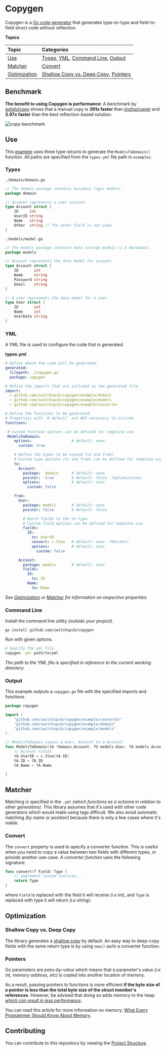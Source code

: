 # Copygen

Copygen is a [Go code generator](https://github.com/gophersgang/go-codegen) that generates type-to-type and field-to-field struct code without reflection.

**Topics**

| Topic                         | Categories                                                                      |
| :---------------------------- | :------------------------------------------------------------------------------ |
| [Use](#use)                   | [Types](#types), [YML](#yml), [Command Line](#command-line), [Output](#output)  |
| [Matcher](#matcher)           | [Convert](#convert)                                                             |
| [Optimization](#optimization) | [Shallow Copy vs. Deep Copy](#shallow-copy-vs-deep-copy), [Pointers](#pointers) |

## Benchmark

**The benefit to using Copygen is performance**: A benchmark by [gotidy/copy](https://github.com/gotidy/copy#benchmark) shows that a manual copy is **391x faster** than [jinzhu/copier](https://github.com/jinzhu/copier) and **3.97x faster** than the best reflection-based solution.

![copy-benchmark](https://image.prntscr.com/image/-AcdCKSQSiqmrJ4KAW_ODg.png)

## Use

This [example](https://github.com/switchupcb/copygen/blob/main/example) uses three type-structs to generate the `ModelsToDomain()` function. All paths are specified from the `types.yml` file path in `examples`.

### Types

`./domain/domain.go`

```go
// The domain package contains business logic models.
package domain

// Account represents a user account.
type Account struct {
	ID     int
	UserID string
	Name   string
	Other  string // The other field is not used.
}
```

`./models/model.go`

```go
// The models package contains data storage models (i.e database).
package models

// Account represents the data model for account.
type Account struct {
	ID       int
	Name     string
	Password string
	Email    string
}

// A user represents the data model for a user.
type User struct {
	ID       int
	Name     int
	UserData string
}
```

### YML

A YML file is used to configure the code that is generated.

**types.yml**

```yml
# Define where the code will be generated.
generated:
  filepath: ./copygen.go
  package: copygen

# Define the imports that are included in the generated file.
import:
  - github.com/switchupcb/copygen/example/domain
  - github.com/switchupcb/copygen/example/models
  - github.com/switchupcb/copygen/example/converter

# Define the functions to be generated.
# Properties with `# default` are NOT necessary to include.
functions:

 # Custom function options can be defined for template use.
 ModelsToDomain:
    options:                  # default: none
      custom: true

    # Define the types to be copied (to and from).
    # Custom type options (to and from) can be defined for template use.
    to:
      Account:
        package:  domain      # default: none
        pointer:  true        # default: false  (Optimization) 
        options:              # default: none
          custom: false

    from:
      User:
        package: models       # default: none
        pointer: false        # default: false

        # Match fields to the to-type.
        # Custom field options can be defined for template use.
        fields:
          ID:
            to: UserID
            convert: c.Itoa   # default: none  (Matcher)
            options:          # default: none
              custom: false

      Account:
        package: models       # default: none
        fields:
          ID:
            to: ID
          Name:
            to: Name
```

_See [Optimization](https://github.com/switchupcb/copygen#Optimization) or [Matcher](https://github.com/switchupcb/copygen#matcher) for information on respective properties._

### Command Line

Install the command line utility _(outside your project)_.

```
go install github.com/switchupcb/copygen
```

Run with given options.

```bash
# Specify the yml file.
copygen -yml path/to/yml
```

_The path to the YML file is specified in reference to the current working directory._

### Output

This example outputs a `copygen.go` file with the specified imports and functions.

```go
package copygen

import (
	"github.com/switchupcb/copygen/example/converter"
	"github.com/switchupcb/copygen/example/domain"
	"github.com/switchupcb/copygen/example/models"
)

// ModelsToDomain copies a User, Account to a Account.
func ModelsToDomain(tA *domain.Account, fU models.User, fA models.Account) {
	// Account fields
	tA.UserID = c.Itoa(tA.ID)
	tA.ID = fA.ID
	tA.Name = fA.Name

}
```

## Matcher

Matching is specified in the `.yml` _(which functions as a schema in relation to other generators)_. This library assumes that it's used with other code generators which would make using tags difficult. We also avoid automatic matching _(by name or position)_ because there is only a few cases where it's viable.

### Convert

The `convert` property is used to specify a converter function. This is useful when you need to copy a value between two fields with different types, or provide another use-case. A _converter function_ uses the following signature:

```go
func convert(f Field) Type {
    // implement custom function...
    return Type
}
```

where `Field` is replaced with the field it will receive _(i.e int)_, and `Type` is replaced with type it will return _(i.e string)_.

## Optimization 

### Shallow Copy vs. Deep Copy
The library generates a [shallow copy](https://en.m.wikipedia.org/wiki/Object_copying#Shallow_copy) by default. An easy way to deep-copy fields with the same return type is by using `new()` as/in a converter function.

### Pointers
Go parameters are _pass-by-value_ which means that a parameter's value _(i.e int, memory address, etc)_ is copied into another location of memory.

As a result, passing pointers to functions is more efficient **if the byte size of a pointer is less than the total byte size of the struct member's references**. However, be advised that doing so adds memory to the heap _[which can result in less performance](https://medium.com/@vCabbage/go-are-pointers-a-performance-optimization-a95840d3ef85)_. 

You can read this article for more information on memory: [What Every Programmer Should Know About Memory](https://lwn.net/Articles/250967/).

## Contributing

You can contribute to this repository by viewing the [Project Structure](CONTRIBUTING.md).
